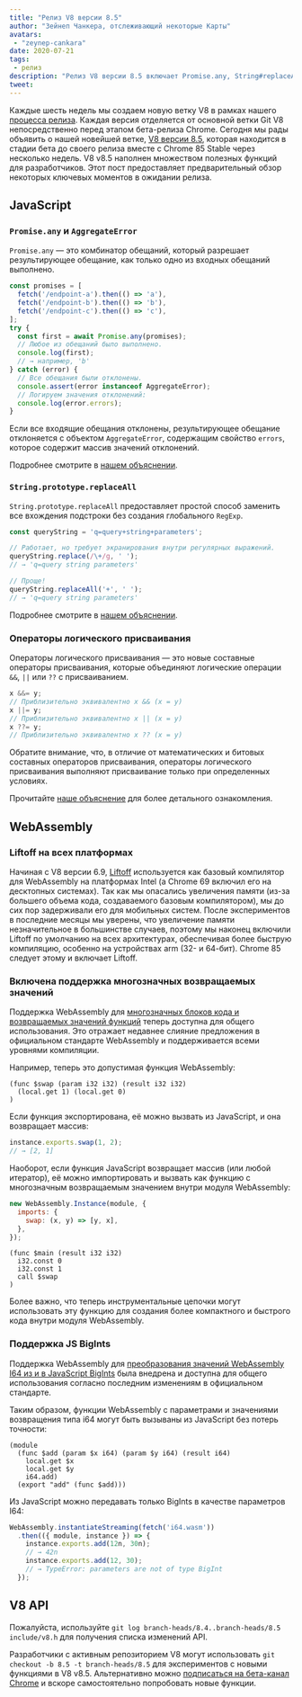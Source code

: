 ```yaml
---
title: "Релиз V8 версии 8.5"
author: "Зейнеп Чанкера, отслеживающий некоторые Карты"
avatars:
 - "zeynep-cankara"
date: 2020-07-21
tags:
 - релиз
description: "Релиз V8 версии 8.5 включает Promise.any, String#replaceAll, операторы логического присваивания, поддержку многозначного возвращаемого значения WebAssembly и BigInt, а также улучшения производительности."
tweet:
---
```

Каждые шесть недель мы создаем новую ветку V8 в рамках нашего [процесса релиза](https://v8.dev/docs/release-process). Каждая версия отделяется от основной ветки Git V8 непосредственно перед этапом бета-релиза Chrome. Сегодня мы рады объявить о нашей новейшей ветке, [V8 версии 8.5](https://chromium.googlesource.com/v8/v8.git/+log/branch-heads/8.5), которая находится в стадии бета до своего релиза вместе с Chrome 85 Stable через несколько недель. V8 v8.5 наполнен множеством полезных функций для разработчиков. Этот пост предоставляет предварительный обзор некоторых ключевых моментов в ожидании релиза.

<!--truncate-->
## JavaScript

### `Promise.any` и `AggregateError`

`Promise.any` — это комбинатор обещаний, который разрешает результирующее обещание, как только одно из входных обещаний выполнено.

```js
const promises = [
  fetch('/endpoint-a').then(() => 'a'),
  fetch('/endpoint-b').then(() => 'b'),
  fetch('/endpoint-c').then(() => 'c'),
];
try {
  const first = await Promise.any(promises);
  // Любое из обещаний было выполнено.
  console.log(first);
  // → например, 'b'
} catch (error) {
  // Все обещания были отклонены.
  console.assert(error instanceof AggregateError);
  // Логируем значения отклонений:
  console.log(error.errors);
}
```

Если все входящие обещания отклонены, результирующее обещание отклоняется с объектом `AggregateError`, содержащим свойство `errors`, которое содержит массив значений отклонений.

Подробнее смотрите в [нашем объяснении](https://v8.dev/features/promise-combinators#promise.any).

### `String.prototype.replaceAll`

`String.prototype.replaceAll` предоставляет простой способ заменить все вхождения подстроки без создания глобального `RegExp`.

```js
const queryString = 'q=query+string+parameters';

// Работает, но требует экранирования внутри регулярных выражений.
queryString.replace(/\+/g, ' ');
// → 'q=query string parameters'

// Проще!
queryString.replaceAll('+', ' ');
// → 'q=query string parameters'
```

Подробнее смотрите в [нашем объяснении](https://v8.dev/features/string-replaceall).

### Операторы логического присваивания

Операторы логического присваивания — это новые составные операторы присваивания, которые объединяют логические операции `&&`, `||` или `??` с присваиванием.

```js
x &&= y;
// Приблизительно эквивалентно x && (x = y)
x ||= y;
// Приблизительно эквивалентно x || (x = y)
x ??= y;
// Приблизительно эквивалентно x ?? (x = y)
```

Обратите внимание, что, в отличие от математических и битовых составных операторов присваивания, операторы логического присваивания выполняют присваивание только при определенных условиях.

Прочитайте [наше объяснение](https://v8.dev/features/logical-assignment) для более детального ознакомления.

## WebAssembly

### Liftoff на всех платформах

Начиная с V8 версии 6.9, [Liftoff](https://v8.dev/blog/liftoff) используется как базовый компилятор для WebAssembly на платформах Intel (а Chrome 69 включил его на десктопных системах). Так как мы опасались увеличения памяти (из-за большего объема кода, создаваемого базовым компилятором), мы до сих пор задерживали его для мобильных систем. После экспериментов в последние месяцы мы уверены, что увеличение памяти незначительное в большинстве случаев, поэтому мы наконец включили Liftoff по умолчанию на всех архитектурах, обеспечивая более быструю компиляцию, особенно на устройствах arm (32- и 64-бит). Chrome 85 следует этому и включает Liftoff.

### Включена поддержка многозначных возвращаемых значений

Поддержка WebAssembly для [многозначных блоков кода и возвращаемых значений функций](https://github.com/WebAssembly/multi-value) теперь доступна для общего использования. Это отражает недавнее слияние предложения в официальном стандарте WebAssembly и поддерживается всеми уровнями компиляции.

Например, теперь это допустимая функция WebAssembly:

```wasm
(func $swap (param i32 i32) (result i32 i32)
  (local.get 1) (local.get 0)
)
```

Если функция экспортирована, её можно вызвать из JavaScript, и она возвращает массив:

```js
instance.exports.swap(1, 2);
// → [2, 1]
```

Наоборот, если функция JavaScript возвращает массив (или любой итератор), её можно импортировать и вызвать как функцию с многозначным возвращаемым значением внутри модуля WebAssembly:

```js
new WebAssembly.Instance(module, {
  imports: {
    swap: (x, y) => [y, x],
  },
});
```

```wasm
(func $main (result i32 i32)
  i32.const 0
  i32.const 1
  call $swap
)
```

Более важно, что теперь инструментальные цепочки могут использовать эту функцию для создания более компактного и быстрого кода внутри модуля WebAssembly.

### Поддержка JS BigInts

Поддержка WebAssembly для [преобразования значений WebAssembly I64 из и в JavaScript BigInts](https://github.com/WebAssembly/JS-BigInt-integration) была внедрена и доступна для общего использования согласно последним изменениям в официальном стандарте.

Таким образом, функции WebAssembly с параметрами и значениями возвращения типа i64 могут быть вызываны из JavaScript без потерь точности:

```wasm
(module
  (func $add (param $x i64) (param $y i64) (result i64)
    local.get $x
    local.get $y
    i64.add)
  (export "add" (func $add)))
```

Из JavaScript можно передавать только BigInts в качестве параметров I64:

```js
WebAssembly.instantiateStreaming(fetch('i64.wasm'))
  .then(({ module, instance }) => {
    instance.exports.add(12n, 30n);
    // → 42n
    instance.exports.add(12, 30);
    // → TypeError: parameters are not of type BigInt
  });
```

## V8 API

Пожалуйста, используйте `git log branch-heads/8.4..branch-heads/8.5 include/v8.h` для получения списка изменений API.

Разработчики с активным репозиторием V8 могут использовать `git checkout -b 8.5 -t branch-heads/8.5` для экспериментов с новыми функциями в V8 v8.5. Альтернативно можно [подписаться на бета-канал Chrome](https://www.google.com/chrome/browser/beta.html) и вскоре самостоятельно попробовать новые функции.
